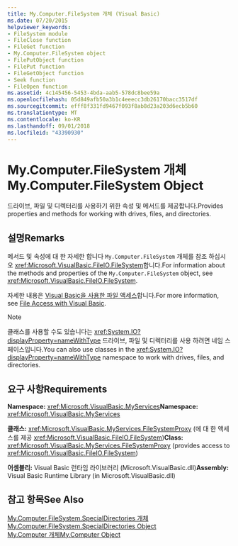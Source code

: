 ```yaml
---
title: My.Computer.FileSystem 개체 (Visual Basic)
ms.date: 07/20/2015
helpviewer_keywords:
- FileSystem module
- FileClose function
- FileGet function
- My.Computer.FileSystem object
- FilePutObject function
- FilePut function
- FileGetObject function
- Seek function
- FileOpen function
ms.assetid: 4c145456-5453-4bda-aab5-578dc8bee59a
ms.openlocfilehash: 05d849afb50a3b1c4eeecc3db26170bacc3517df
ms.sourcegitcommit: efff8f331fd9467f093f8ab8d23a203d6ecb5b60
ms.translationtype: MT
ms.contentlocale: ko-KR
ms.lasthandoff: 09/01/2018
ms.locfileid: "43390930"
---
```

# <a name="mycomputerfilesystem-object"></a><span data-ttu-id="713ec-102">My.Computer.FileSystem 개체</span><span class="sxs-lookup"><span data-stu-id="713ec-102">My.Computer.FileSystem Object</span></span>
<span data-ttu-id="713ec-103">드라이브, 파일 및 디렉터리를 사용하기 위한 속성 및 메서드를 제공합니다.</span><span class="sxs-lookup"><span data-stu-id="713ec-103">Provides properties and methods for working with drives, files, and directories.</span></span>  
  
## <a name="remarks"></a><span data-ttu-id="713ec-104">설명</span><span class="sxs-lookup"><span data-stu-id="713ec-104">Remarks</span></span>  
 <span data-ttu-id="713ec-105">메서드 및 속성에 대 한 자세한 합니다 `My.Computer.FileSystem` 개체를 참조 하십시오 <xref:Microsoft.VisualBasic.FileIO.FileSystem>합니다.</span><span class="sxs-lookup"><span data-stu-id="713ec-105">For information about the methods and properties of the `My.Computer.FileSystem` object, see <xref:Microsoft.VisualBasic.FileIO.FileSystem>.</span></span>  
  
 <span data-ttu-id="713ec-106">자세한 내용은 [Visual Basic을 사용한 파일 액세스](../../../visual-basic/developing-apps/programming/drives-directories-files/file-access.md)합니다.</span><span class="sxs-lookup"><span data-stu-id="713ec-106">For more information, see [File Access with Visual Basic](../../../visual-basic/developing-apps/programming/drives-directories-files/file-access.md).</span></span>  
  
> [!NOTE]
>  <span data-ttu-id="713ec-107">클래스를 사용할 수도 있습니다는 <xref:System.IO?displayProperty=nameWithType> 드라이브, 파일 및 디렉터리를 사용 하려면 네임 스페이스입니다.</span><span class="sxs-lookup"><span data-stu-id="713ec-107">You can also use classes in the <xref:System.IO?displayProperty=nameWithType> namespace to work with drives, files, and directories.</span></span>  
  
## <a name="requirements"></a><span data-ttu-id="713ec-108">요구 사항</span><span class="sxs-lookup"><span data-stu-id="713ec-108">Requirements</span></span>  
 <span data-ttu-id="713ec-109">**Namespace:** <xref:Microsoft.VisualBasic.MyServices></span><span class="sxs-lookup"><span data-stu-id="713ec-109">**Namespace:** <xref:Microsoft.VisualBasic.MyServices></span></span>  
  
 <span data-ttu-id="713ec-110">**클래스:** <xref:Microsoft.VisualBasic.MyServices.FileSystemProxy> (에 대 한 액세스를 제공 <xref:Microsoft.VisualBasic.FileIO.FileSystem>)</span><span class="sxs-lookup"><span data-stu-id="713ec-110">**Class:** <xref:Microsoft.VisualBasic.MyServices.FileSystemProxy> (provides access to <xref:Microsoft.VisualBasic.FileIO.FileSystem>)</span></span>  
  
 <span data-ttu-id="713ec-111">**어셈블리:** Visual Basic 런타임 라이브러리 (Microsoft.VisualBasic.dll)</span><span class="sxs-lookup"><span data-stu-id="713ec-111">**Assembly:** Visual Basic Runtime Library (in Microsoft.VisualBasic.dll)</span></span>  
  
## <a name="see-also"></a><span data-ttu-id="713ec-112">참고 항목</span><span class="sxs-lookup"><span data-stu-id="713ec-112">See Also</span></span>  
 [<span data-ttu-id="713ec-113">My.Computer.FileSystem.SpecialDirectories 개체</span><span class="sxs-lookup"><span data-stu-id="713ec-113">My.Computer.FileSystem.SpecialDirectories Object</span></span>](../../../visual-basic/language-reference/objects/my-computer-filesystem-specialdirectories-object.md)  
 [<span data-ttu-id="713ec-114">My.Computer 개체</span><span class="sxs-lookup"><span data-stu-id="713ec-114">My.Computer Object</span></span>](../../../visual-basic/language-reference/objects/my-computer-object.md)
